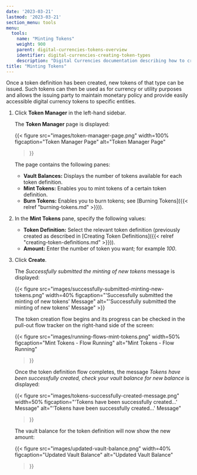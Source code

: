 ```yaml
---
date: '2023-03-21'
lastmod: '2023-03-21'
section_menu: tools
menu:
  tools:
    name: "Minting Tokens"
    weight: 900
    parent: digital-currencies-tokens-overview
    identifier: digital-currencies-creating-token-types
    description: "Digital Currencies documentation describing how to create tokens via the GUI"
title: "Minting Tokens"
---
```


Once a token definition has been created, new tokens of that type can be issued. Such tokens can then be used as for currency or utility purposes and allows the issuing party to maintain monetary policy and provide easily accessible digital currency tokens to specific entities.

1. Click **Token Manager** in the left-hand sidebar.

   The **Token Manager** page is displayed:
   
   {{< 
      figure
	  src="images/token-manager-page.png"
      width=100%
	  figcaption="Token Manager Page"
	  alt="Token Manager Page"
   >}}
   
   The page contains the following panes:
   
   * **Vault Balances:** Displays the number of tokens available for each token definition.
   * **Mint Tokens:** Enables you to mint tokens of a certain token definition.
   * **Burn Tokens:** Enables you to burn tokens; see [Burning Tokens]({{< relref "burning-tokens.md" >}})).
   
4. In the **Mint Tokens** pane, specify the following values:

   * **Token Definition:** Select the relevant token definition (previously created as described in [Creating Token Definitions]({{< relref "creating-token-definitions.md" >}})).
   * **Amount:** Enter the number of token you want; for example *100*.
   
5. Click **Create**.
  
   The *Successfully submitted the minting of new tokens* message is displayed:
   
   {{< figure src="images/successfully-submitted-minting-new-tokens.png" width=40% figcaption="'Successfully submitted the minting of new tokens' Message" alt="'Successfully submitted the minting of new tokens' Message" >}}

   The token creation flow begins and its progress can be checked in the pull-out flow tracker on the right-hand side of the screen:
    
   {{< 
      figure
	  src="images/running-flows-mint-tokens.png"
      width=50%
	  figcaption="Mint Tokens - Flow Running"
	  alt="Mint Tokens - Flow Running"
   >}}  
   
   Once the token definition flow completes, the message *Tokens have been successfully created, check your vault balance for new balance* is displayed:

   {{< 
      figure
	  src="images/tokens-successfully-created-message.png"
      width=50%
	  figcaption="'Tokens have been successfully created...' Message"
	  alt="'Tokens have been successfully created...' Message"
   >}}  
   
   The vault balance for the token definition will now show the new amount:
   
   {{< 
      figure
	  src="images/updated-vault-balance.png"
      width=40%
	  figcaption="Updated Vault Balance"
	  alt="Updated Vault Balance"
   >}}
   
  